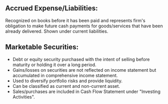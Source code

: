 ## Accrued Expense/Liabilities:
Recognized on books before it has been paid and represents firm's obligation to make future cash payments for goods/services that have been already delivered. Shown under current liabilities. 

## Marketable Securities:
- Debt or equity security purchased with the intent of selling before maturity or holding it over a long period.
- Gains/losses on securities are not reflected on income statement but accumulated in comprehensive income statement.
- Used to diversify portfolio risks and provide liquidity.
- Can be classified as current and non-current asset.
- Sales/purchases are included in Cash Flow Statement under "Investing Activities". 


